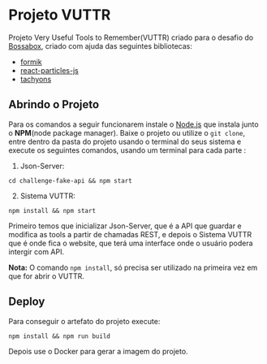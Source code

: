 # Projeto VUTTR
Projeto Very Useful Tools to Remember(VUTTR) criado para o desafio do [Bossabox](https://bossabox.com/), criado com ajuda das seguintes bibliotecas:
 - [formik](https://jaredpalmer.com/formik/)
 - [react-particles-js](https://www.npmjs.com/package/react-particles-js)
 - [tachyons](https://tachyons.io/)
## Abrindo o Projeto
Para os comandos a seguir funcionarem instale o [Node.js](https://nodejs.org/en/) que instala junto o **NPM**(node package manager).
Baixe o projeto ou utilize o `git clone`, entre dentro da pasta do projeto usando o terminal do seus sistema  e execute os seguintes comandos, usando um terminal para cada parte :
 1. Json-Server:
  ```
cd challenge-fake-api && npm start
```
 2. Sistema VUTTR:
   ```
npm install && npm start
```
Primeiro temos que inicializar Json-Server, que é a API que guardar e modifica as tools a partir de chamadas REST, e depois o Sistema VUTTR que é onde fica o website, que terá uma interface onde o usuário podera intergir com API.

**Nota:** O comando `npm install`, só precisa ser utilizado na primeira vez em que for abrir o VUTTR. 
##  Deploy
Para conseguir o artefato do projeto execute:
   ```
npm install && npm run build
```
Depois use o Docker para gerar a imagem do projeto.